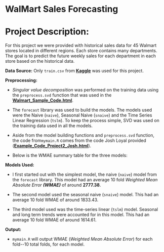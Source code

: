 # WalMart Sales Forecasting

# Project Description:

For this project we were provided with historical sales data for 45 Walmart stores located in different regions. Each store contains many departments. The goal is to predict the future weekly sales for each department in each store based on the historical data.

**Data Source:** Only `train.csv` from **[Kaggle](https://www.kaggle.com/c/walmart-recruiting-store-sales-forecasting)** was used for this project.

**Preprocessing:** 

- *Singular value decomposition* was performed on the training data using the `preprocess.svd` function that was used in the **[Walmart_Sample_Code.html](https://piazza.com/class_profile/get_resource/jky28ddlhmu2r8/jl33k19o30k5gi)**.

- The `forecast` library was used to build the models. The models used were the Naive (`naive`), Seasonal Naive (`snaive`) and the Time Series Linear Regression (`tslm`). To keep the process simple, SVD was used on the training data used in all the models.

- Aside from the model building functions and `preprocess.svd` function, the code from`mymain.R` comes from the code Josh Loyal provided (**[Example_Code_Project2_Josh.html](https://piazza.com/class_profile/get_resource/jky28ddlhmu2r8/jnqq1kbkbx6yy)**). 

- Below is the WMAE summary table for the three models:

**Models Used:**

- I first started out with the simplest model, the naive (`naive`) model from the `forecast` library. This model had an average 10 fold *Weighted Mean Absolute Error __(WMAE)__* of around __2777.38__.

- The second model used the seasonal naive (`snaive`) model. This had an average 10 fold WMAE of around 1833.43.

- The third model used was the time-series linear (`tslm`) model. Seasonal and long term trends were accounted for in this model. This had an average 10 fold WMAE of around 1614.61.

**Output:**

- `mymain.R` will output WMAE (*Weighted Mean Absolute Error*) for each fold--10 total folds, for each model. 
